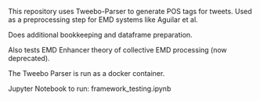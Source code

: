This repository uses Tweebo-Parser to generate POS tags for tweets. Used as a preprocessing step for EMD systems like Aguilar et al.

Does additional bookkeeping and dataframe preparation.

Also tests EMD Enhancer theory of collective EMD processing (now deprecated).

The Tweebo Parser is run as a docker container.

Jupyter Notebook to run: framework_testing.ipynb
